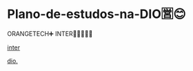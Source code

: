 # Plano-de-estudos-na-DIO🈺😊
ORANGETECH➕ INTER🧡🧡🧡🧡🧡

[inter](https://www.bancointer.com)

[dio.](https://www.dio.me)





